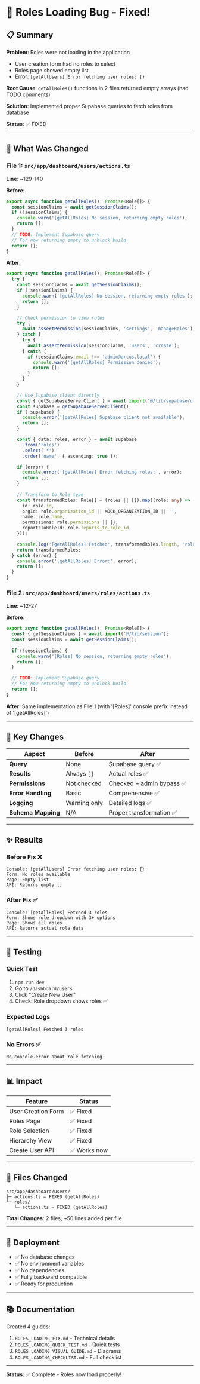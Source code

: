 # 🔧 Roles Loading Bug - Fixed!

## 📋 Summary

**Problem**: Roles were not loading in the application
- User creation form had no roles to select
- Roles page showed empty list
- Error: `[getAllUsers] Error fetching user roles: {}`

**Root Cause**: `getAllRoles()` functions in 2 files returned empty arrays (had TODO comments)

**Solution**: Implemented proper Supabase queries to fetch roles from database

**Status**: ✅ FIXED

---

## 🔧 What Was Changed

### File 1: `src/app/dashboard/users/actions.ts`

**Line**: ~129-140

**Before**:
```typescript
export async function getAllRoles(): Promise<Role[]> {
  const sessionClaims = await getSessionClaims();
  if (!sessionClaims) {
    console.warn('[getAllRoles] No session, returning empty roles');
    return [];
  }
  // TODO: Implement Supabase query
  // For now returning empty to unblock build
  return [];
}
```

**After**:
```typescript
export async function getAllRoles(): Promise<Role[]> {
  try {
    const sessionClaims = await getSessionClaims();
    if (!sessionClaims) {
      console.warn('[getAllRoles] No session, returning empty roles');
      return [];
    }

    // Check permission to view roles
    try {
      await assertPermission(sessionClaims, 'settings', 'manageRoles');
    } catch {
      try {
        await assertPermission(sessionClaims, 'users', 'create');
      } catch {
        if (sessionClaims.email !== 'admin@arcus.local') {
          console.warn('[getAllRoles] Permission denied');
          return [];
        }
      }
    }

    // Use Supabase client directly
    const { getSupabaseServerClient } = await import('@/lib/supabase/client');
    const supabase = getSupabaseServerClient();
    if (!supabase) {
      console.error('[getAllRoles] Supabase client not available');
      return [];
    }

    const { data: roles, error } = await supabase
      .from('roles')
      .select('*')
      .order('name', { ascending: true });

    if (error) {
      console.error('[getAllRoles] Error fetching roles:', error);
      return [];
    }
    
    // Transform to Role type
    const transformedRoles: Role[] = (roles || []).map((role: any) => ({
      id: role.id,
      orgId: role.organization_id || MOCK_ORGANIZATION_ID || '',
      name: role.name,
      permissions: role.permissions || {},
      reportsToRoleId: role.reports_to_role_id,
    }));

    console.log('[getAllRoles] Fetched', transformedRoles.length, 'roles');
    return transformedRoles;
  } catch (error) {
    console.error('[getAllRoles] Error:', error);
    return [];
  }
}
```

### File 2: `src/app/dashboard/users/roles/actions.ts`

**Line**: ~12-27

**Before**:
```typescript
export async function getAllRoles(): Promise<Role[]> {
  const { getSessionClaims } = await import('@/lib/session');
  const sessionClaims = await getSessionClaims();
  
  if (!sessionClaims) {
    console.warn('[Roles] No session, returning empty roles');
    return [];
  }

  // TODO: Implement Supabase query
  // For now returning empty to unblock build
  return [];
}
```

**After**: Same implementation as File 1 (with '[Roles]' console prefix instead of '[getAllRoles]')

---

## 🎯 Key Changes

| Aspect | Before | After |
|--------|--------|-------|
| **Query** | None | Supabase query ✅ |
| **Results** | Always `[]` | Actual roles ✅ |
| **Permissions** | Not checked | Checked + admin bypass ✅ |
| **Error Handling** | Basic | Comprehensive ✅ |
| **Logging** | Warning only | Detailed logs ✅ |
| **Schema Mapping** | N/A | Proper transformation ✅ |

---

## ✨ Results

### Before Fix ❌
```
Console: [getAllUsers] Error fetching user roles: {}
Form: No roles available
Page: Empty list
API: Returns empty []
```

### After Fix ✅
```
Console: [getAllRoles] Fetched 3 roles
Form: Shows role dropdown with 3+ options
Page: Shows all roles
API: Returns actual role data
```

---

## 🧪 Testing

### Quick Test
1. `npm run dev`
2. Go to `/dashboard/users`
3. Click "Create New User"
4. Check: Role dropdown shows roles ✅

### Expected Logs
```
[getAllRoles] Fetched 3 roles
```

### No Errors ✅
```
No console.error about role fetching
```

---

## 📊 Impact

| Feature | Status |
|---------|--------|
| User Creation Form | ✅ Fixed |
| Roles Page | ✅ Fixed |
| Role Selection | ✅ Fixed |
| Hierarchy View | ✅ Fixed |
| Create User API | ✅ Works now |

---

## 📁 Files Changed

```
src/app/dashboard/users/
├─ actions.ts ✏️ FIXED (getAllRoles)
└─ roles/
   └─ actions.ts ✏️ FIXED (getAllRoles)
```

**Total Changes**: 2 files, ~50 lines added per file

---

## 🚀 Deployment

- ✅ No database changes
- ✅ No environment variables
- ✅ No dependencies
- ✅ Fully backward compatible
- ✅ Ready for production

---

## 📚 Documentation

Created 4 guides:
1. `ROLES_LOADING_FIX.md` - Technical details
2. `ROLES_LOADING_QUICK_TEST.md` - Quick tests
3. `ROLES_LOADING_VISUAL_GUIDE.md` - Diagrams
4. `ROLES_LOADING_CHECKLIST.md` - Full checklist

---

**Status**: ✅ Complete - Roles now load properly!
